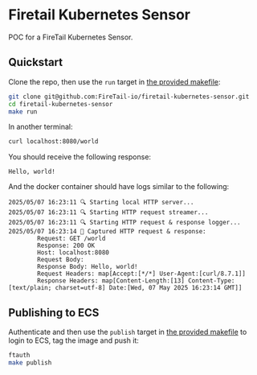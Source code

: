 # Firetail Kubernetes Sensor

POC for a FireTail Kubernetes Sensor.



## Quickstart

Clone the repo, then use the `run` target in [the provided makefile](./Makefile):

```bash
git clone git@github.com:FireTail-io/firetail-kubernetes-sensor.git
cd firetail-kubernetes-sensor
make run
```

In another terminal:

```bash
curl localhost:8080/world
```

You should receive the following response:

```
Hello, world!
```

And the docker container should have logs similar to the following:

```text
2025/05/07 16:23:11 🔍 Starting local HTTP server...
2025/05/07 16:23:11 🔍 Starting HTTP request streamer...
2025/05/07 16:23:11 🔍 Starting HTTP request & response logger...
2025/05/07 16:23:14 📡 Captured HTTP request & response: 
        Request: GET /world 
        Response: 200 OK 
        Host: localhost:8080 
        Request Body:  
        Response Body: Hello, world! 
        Request Headers: map[Accept:[*/*] User-Agent:[curl/8.7.1]] 
        Response Headers: map[Content-Length:[13] Content-Type:[text/plain; charset=utf-8] Date:[Wed, 07 May 2025 16:23:14 GMT]]
```



## Publishing to ECS

Authenticate and then use the `publish` target in [the provided makefile](./Makefile) to login to ECS, tag the image and push it:

```bash
ftauth
make publish
```
